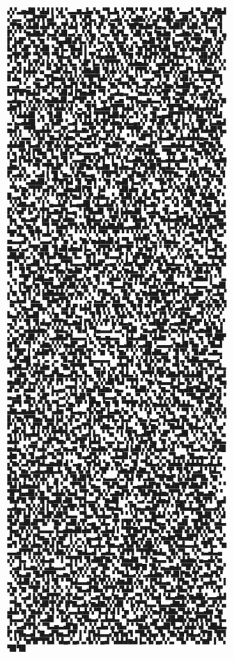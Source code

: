 ▞▞▃▅▟█▝▟▟▐▝▟▝▃▃▆▃▙▞▅▝▜▃▙▝▞▜▞▝▛▝▄▝▐▜▙▝▃▃▟▝▚▃▛▟▇▟▞▃▃▝▄▟▜▜▚▟▝▝▚▝▊▝▟▜▃▝▉▞▃▟▞▃▚▟▇▞▞▃▛▟█▞▃▟▊▞▚▝▊▟▚▜▞▛▇▞▟▟▊▟▟▜▚▞▛▟▟▝▟▜▝▟▚▝▇▞▚▝▇▛▇▟▆▜▄▃▜▟▉▛▐▟▊▞▜▃▃▜▛▞▝▝▆▟▇▟▚▃▛▟▊▃▞▃▚▜▄▝▄▃▜▟▜▃▝▟▊▞▆▝▇▟▆▝▃▟▆▞▅▞▝▝▉▝▄▛▐▟▛▝▅▝▆▝▝▜▄▟▉▟▜▃▚▛▐▃▚▃▜▃▛▝▃▝▅▟▊▜▞▛▐▃▄▜▞▜▛▟▇▝▟▞▙▜▝▟▛▝▛▟▉▝▅▜▃▜▙▟▐▝▝▃▞▞▙▝█▞▟▝▆▜▟▜▜▟▉▝▛▟▞▟▅▟▛▞▞▟▅▜▛▟▛▝▜▞▜▝▜▟▃▞▙▛▐▝▛▟▄▟▟▞▝▛▇▝▛▟▟▜▚▜▟▜▙▟▃▞▝▟▉▟▜▞▞▝▅▝▐▞▛▟▐▞▄▜▃▜▃▝▟▛▐▃▚▜▜▜▚▝▟▟▅▟▞▝▄▟▟▜▟▃▚▝▝▞▛▟▞▝▞▃▛▟▐▟▟▞▄▝▚▟▛▟▃▜▝▟▇▟▉▝▊▟▞▞▟▝▐▜▜▞▄▟▜▃▛▞▄▟▜▃▙▟▇▟▞▝▊▟▄▝▞▝▄▃▜▜▅▟▞▟▞▞▞▜▛▜▟▞▞▃▞▝▇▞▝▃▃▞▜▝▊▝▞▟▊▞▃▜▃▃▛▜▃▃▞▝▃▝▇▃▟▜▃▞▙▟▜▝▉▟▜▟▃▝▇▞▜▜▞▜▃▟▚▃▙▜▅▞▙▟▇▜▄▃▚▞▚▞▙▜▜▛▇▟▟▝▚▞▝▟▊▟▐▜▅▟▇▝▜▝▃▟▄▃▝▝▅▟▞▞▅▜▛▝▅▟▛▃▛▃▆▜▞▃▃▟▄▃▚▞▆▞▅▟▇▟▊▃▛▜▛▃▚▝▄▞▛▃▅▝▜▜▄▃▆▃▃▜▜▝▆▜▄▝▞▝▛▞▅▞▆▟▆▜▝▞▟▞▞▞▛▟▟▞▟▝▃▝▉▜▃▟▅▜▛▜▟▟▝▞▛▝▅▞▃▜▛▜▙▟▉▟▄▟▟▟▝▝▞▟▟▟▉▝▄▝▊▟▊▝▝▞▆▜▟▝▛▜▜▟▉▟▞▃▜▝▅▝▉▃▄▟▛▜▜▝▞▜▟▝▛▟▟▃▚▃▟▟█▝▝▃▜▟▛▝▃▟▝▟▟▞▙▜▛▟▅▞▟▃▄▞▞▝▛▟▊▞▙▛▐▃▚▝█▛▐▃▆▟▅▟▚▝▜▜▄▟▟▞▃▞▛▃▟▃▆▞▛▃▜▃▟▝▛▝▜▜▛▃▜▃▜▞▄▝▛▞▝▟▆▜▟▟▉▜▄▝▞▞▃▃▚▜▟▝▆▃▛▟▅▞▚▃▆▜▚▃▛▞▟▃▝▝▝▟▛▜▝▟▃▟▛▃▙▟▟▟▄▃▜▟▞▟▟▟▊▜▃▟▚▜▛▟▞▟▄▞▆▞▆▜▞▝▆▟▇▞▚▟▚▃▅▟▜▝▃▃▆▟▟▃▟▝▆▛▇▞▙▞▄▝▛▟▐▜▙▞▜▝▐▟▚▞▙▃▃▃▄▝█▃▞▞▝▞▞▜▜▟█▃▝▜▙▞▚▞▝▜▅▜▙▜▚▞▚▟▐▜▟▞▆▞▚▞▜▝█▝▃▃▟▜▞▟▜▝▐▝▚▜▃▟▇▞▟▞▆▃▟▟▃▟▊▞▆▝▝▞▙▟▆▟▆▞▄▝▝▜▝▜▜▟▛▝▐▞▟▛▇▞▙▟▇▝▊▟▅▃▛▞▜▟▉▜▄▟▃▜▃▃▚▝▄▟▃▝▊▞▛▃▟▞▄▝▃▟▐▝█▝▅▃▚▛▇▃▄▝▐▜▛▜▞▝▄▛▇▟▚▜▝▞▛▛▇▃▝▟█▞▞▜▟▃▜▝▞▝▝▃▆▟▉▞▝▛▇▜▟▝▊▝▇▜▝▝▇▝▅▟▊▜▃▞▛▃▝▜▙▜▚▝▃▜▝▟▝▜▞▝█▝▜▞▆▞▜▜▚▟▜▞▝▟▅▟▊▛▇▝▐▟▝▝▝▟▉▟▅▝▄▝▄▃▙▞▚▜▞▟█▞▚▜▚▝▄▝▉▃▄▜▞▝▃▞▞▝▐▜▜▞▆▟▝▟▚▟▆▃▝▃▜▟▊▞▄▜▄▜▄▝▄▞▄▝▟▞▛▝█▟█▞▝▝▞▟▆▃▆▝▐▝▄▃▙▛▐▃▄▟█▝▟▃▟▟▚▝▊▞▟▜▜▃▆▞▝▃▝▟▝▟▉▝▉▟▆▝▊▟▛▞▅▛▐▞▚▜▜▃▆▟▜▃▄▝▐▜▙▟▊▝▛▟▐▟▅▟▉▝▃▟▄▝▊▃▅▝▃▝▊▞▄▜▃▟▅▜▄▝▅▃▅▛▐▟▚▃▛▟▅▞▝▝█▟▃▞▃▜▛▞▟▝█▟▅▝▛▝▇▟▄▟▇▜▟▝▆▜▛▜▙▞▞▝▅▞▆▞▄▝▜▝▜▟▅▜▜▞▙▜▟▜▟▟▇▟█▃▄▟▊▟▞▝▊▝▐▃▛▞▛▟▆▜▞▟▅▜▛▜▛▟▄▝▉▜▚▟▞▝▉▞▃▝▝▝▞▝▞▜▚▝▛▝▝▝▞▞▄▞▃▜▚▝▃▜▝▃▆▝▛▝█▝▄▞▅▃▃▟▚▝▝▃▃▞▛▝▅▝▄▝▇▞▅▟▅▟▊▟▝▜▃▜▜▜▚▃▚▜▅▟▃▝▄▝▇▟▜▝▇▃▆▃▞▃▞▜▛▟▊▝▊▟▊▟▅▟▐▃▝▟▜▜▞▟▛▜▛▝▅▜▅▜▝▝▛▞▚▞▄▞▃▝▐▃▟▜▞▟█▟▊▃▚▝▉▜▄▛▇▟▃▜▃▝▆▜▝▝▉▃▃▛▐▝▟▛▇▟▞▃▙▝▃▞▞▟▆▝▅▝▅▟▄▟▆▝▚▞▃▟▉▝▟▃▄▞▜▜▃▃▄▜▟▟▛▃▄▞▞▟▅▜▄▟▛▞▜▞▙▟▃▃▚▝▇▃▅▃▙▞▙▟▝▝▊▜▄▞▛▞▅▜▅▞▆▟▇▝▛▝▚▟▚▞▚▞▆▟▃▜▚▝▃▜▅▛▇▜▃▜▞▟▊▟▞▝▊▝▃▝▜▛▐▟█▃▅▝▞▟▇▜▃▞▅▝█▝▝▟▟▞▞▟▜▜▚▟▜▃▝▟▊▝▝▝▚▟▆▟▐▝▝▃▚▝▐▜▄▞▆▝█▜▄▟▛▟▉▞▟▞▚▞▝▝▜▃▃▛▇▝▝▜▚▟▞▞▛▜▚▟▃▜▃▃▃▝▅▟▉▞▆▝▆▜▝▟▐▟▇▟▟▞▄▞▆▞▚▝▐▜▙▞▃▝▉▞▚▞▆▟▅▛▇▟▜▜▝▟▃▟▆▝▛▃▙▞▚▃▙▟▝▟▃▝▜▟▆▜▜▞▝▝▝▃▚▃▛▃▜▟▝▜▄▝▇▝▟▜▙▜▄▞▄▞▙▜▛▃▞▞▅▞▙▝▚▝▅▃▛▜▙▞▚▝▚▟▚▛▐▟▟▝█▜▚▝█▜▚▝▊▜▝▜▝▃▆▜▞▃▟▟▞▝▜▞▛▞▛▞▙▃▛▞▙▟▊▝▝▞▆▝▜▟▚▃▝▝▊▜▝▞▃▜▟▞▙▝▛▟▞▛▐▜▝▟▚▛▇▃▞▜▝▞▄▞▃▜▝▝▉▝▊▟▄▞▛▛▇▃▆▟▐▜▞▞▞▛▐▞▟▃▄▝▝▃▚▟█▟▛▃▄▟▊▟▜▛▐▞▅▝▞▞▚▞▚▟▟▟▅▞▝▟▟▃▚▝▉▟▝▜▄▃▃▞▃▞▜▟▊▝▅▃▅▜▙▞▅▞▆▟▜▃▅▟▊▜▟▞▄▞▛▟▉▞▝▞▃▟▇▟▜▃▃▃▚▝▅▃▅▃▃▝▐▟▃▟▇▝▟▟▆▝▃▝▐▝▃▝▅▝▛▟█▛▇▜▞▝▜▝▝▟▆▞▞▞▅▟▛▃▟▝▚▝▅▜▄▜▃▟▉▞▃▟█▝▃▃▃▞▆▟▊▜▅▝▃▜▙▟▞▝█▛▐▝▟▟▇▜▞▃▞▟▟▜▙▜▚▝▆▝▅▝▆▞▝▞▝▟▉▟▇▃▞▝▊▜▚▝▉▟▛▃▆▃▜▟▚▟█▝▚▝▃▝▃▝▉▃▛▟▝▜▃▃▃▃▝▝▛▜▟▝▞▟▐▞▅▜▙▝▊▃▜▟▇▃▅▃▃▞▃▟▇▃▛▞▛▟▆▝▄▝▇▞▛▜▛▝▚▃▚▝▄▞▜▜▝▝▊▝▉▞▄▞▄▝▜▝▅▝▚▜▃▜▚▟▃▜▝▟▆▝▟▜▜▃▟▜▅▃▟▜▃▜▃▝▉▛▐▞▄▜▟▃▚▝▛▜▚▜▛▟▇▟▜▟▟▟█▝▄▞▄▟▅▟▉▟▚▃▛▞▚▛▐▜▝▝▜▝▟▝▚▞▞▟▉▜▟▝▜▜▝▝▆▞▅▃▃▛▐▃▜▞▝▟▄▜▝▜▅▟▚▞▚▟▟▝▟▝▐▃▄▞▜▜▝▞▅▟▜▟▆▞▄▃▝▝▜▟▉▞▃▝▆▃▜▜▄▟▇▜▙▟▛▞▆▝▄▃▆▝▆▃▝▟▛▝▝▃▞▞▜▟▊▜▄▝▜▃▃▞▚▞▚▝▚▝▄▝▟▞▃▜▄▝▝▜▙▟▚▟▛▟▝▃▛▜▝▜▞▞▚▜▞▜▃▞▅▞▛▝▐▛▇▝▇▝▉▝▜▜▛▟▜▞▅▟▟▞▟▜▟▟▃▝▛▝▆▞▙▟▇▃▆▟▅▜▟▝▚▟▆▝▜▃▄▃▜▞▅▛▐▃▆▞▅▝▄▝▝▟▝▃▚▜▄▝▝▜▝▞▝▟▉▞▛▟▊▞▆▞▛▜▅▞▙▟▐▟▝▟▚▞▝▟▐▟▛▜▜▃▜▃▛▝▅▃▚▃▞▜▃▟▄▜▙▝▜▞▞▝▇▝▝▛▐▃▜▝▟▜▚▟▜▞▄▜▝▃▅▜▜▞▝▟▆▃▚▟▐▃▝▝█▞▆▞▝▝▇▟▟▝█▟▃▞▟▝▄▞▄▜▚▜▄▟▟▝▞▞▛▜▜▞▙▝▃▟▐▃▝▝▅▝▐▝▉▜▃▟▇▜▝▟▛▝▃▟▉▝▞▝▅▝▆▝▄▟▟▞▝▝▃▞▚▟▛▜▅▞▚▟▜▛▐▟▟▝▃▃▚▃▚▜▝▟▅▜▄▝▆▝▄▞▄▝▃▞▞▝▞▟▆▃▅▟▄▝▞▜▚▟▞▝▃▞▅▃▆▝▛▞▅▟▆▞▚▟▄▟▐▟▊▞▟▜▄▟▞▟▝▝▜▜▃▞▙▃▛▟█▟▆▝▇▝▊▃▟▞▜▞▜▝▝▝▉▃▟▜▞▝▝▃▙▟▊▞▜▝▐▞▚▞▃▝▜▃▅▝▇▃▄▃▚▞▃▞▆▞▃▛▇▜▟▃▅▟▊▟▝▃▄▝▆▜▟▝▅▝▆▞▃▝▉▝▜▟▃▞▄▜▟▟▞▟▟▟▟▃▟▃▙▜▄▝▅▞▃▟▄▟█▃▙▝█▃▜▞▟▝▄▜▛▝▝▟▆▟▛▟▇▃▜▞▚▝▛▝▊▜▞▃▟▝▐▟▃▝▉▟▞▜▜▞▛▟▞▝▄▝▟▝▉▟▉▜▞▃▚▃▃▞▃▜▟▝▛▃▙▞▜▛▇▛▐▞▟▟▛▜▙▝▇▝▜▟▐▟▅▟▟▝▐▃▜▝▃▝▛▜▟▝▅▃▝▜▟▜▄▟▝▃▄▟▟▛▇▝▆▟▇▜▛▟▇▟▜▝▄▝▝▜▛▜▄▟▉▞▆▝▚▟▟▞▙▟▝▜▚▞▜▞▞▃▆▟▜▞▃▜▙▛▇▟▅▞▛▜▞▃▅▜▅▃▆▞▝▜▙▛▇▝▛▝█▜▄▟▊▟▇▝▜▜▃▃▛▝▆▟█▝▝▃▝▃▞▃▛▟▅▟▝▟▄▞▃▜▙▜▜▝▄▟▃▟▄▃▜▞▞▟▐▝▛▞▆▜▛▞▜▝█▞▄▜▅▟▄▝▐▜▄▃▆▟▛▝▞▝▐▜▙▟▄▟▜▃▃▟▚▟▞▛▐▟▝▞▜▟▛▟▉▜▃▃▝▜▄▞▙▟▄▞▆▝▝▝▟▝▚▝█▟▟▝▞▜▝▃▝▝█▟█▝▞▟▜▟▚▟▉▟▛▜▞▝▇▞▚▟▊▞▛▃▄▝▟▃▝▛▐▜▛▞▛▝▜▜▄▃▜▝▚▟▊▝█▜▟▞▚▟▃▜▄▞▛▞▞▜▃▃▃▜▃▟▅▟▉▟▅▜▛▃▙▟▐▝▜▛▇▟▜▜▅▞▛▃▜▟▛▟▚▜▛▞▙▞▜▟▝▜▃▛▐▜▅▃▚▞▅▛▐▝▃▝▄▃▟▞▜▞▅▝▆▜▛▃▛▃▚▞▅▟▆▜▙▟█▜▝▞▄▞▄▞▅▜▝▟▞▟▅▞▛▟▐▜▃▞▞▃▚▜▃▟▃▜▅▃▅▜▟▜▞▟█▞▞▝▜▞▙▟▃▃▙▝█▜▃▝▆▃▃▟▜▜▚▟▞▜▞▟▇▞▞▝▆▟▃▟▝▃▟▃▝▟▜▜▝▜▜▛▇▟▄▝▉▞▜▃▝▞▚▃▟▃▄▞▞▜▃▝▞▞▟▃▅▝▐▝▜▜▜▝▊▟▇▛▇▞▚▜▅▟▇▝▜▝▆▃▃▜▞▝▟▟▅▞▄▃▟▞▅▝▃▟▐▃▅▞▞▃▙▃▃▞▜▝▄▞▞▃▞▜▙▝▄▝▜▜▟▛▇▝█▞▄▃▅▟▞▜▛▞▅▝▊▝▅▞▝▞▙▃▆▝█▟▜▜▚▃▅▞▛▞▞▃▜▃▜▃▝▝▜▟▃▞▞▃▟▟▆▞▛▟▊▛▇▞▛▃▆▟▜▞▃▝▟▟▊▞▅▝▟▝▉▝▝▜▟▃▃▟▜▞▛▞▞▟▆▟▊▞▆▝▐▜▟▃▄▝▐▜▅▝▛▝▄▟▅▝▐▞▆▝▆▝▜▛▐▟▝▞▚▝▞▝▇▃▟▜▙▞▛▜▚▜▟▟▝▝▟▞▙▝▜▃▙▜▙▞▛▝▛▝▝▞▛▝▚▝▃▟▐▞▙▟▜▜▚▞▛▟▄▞▝▃▅▜▄▞▆▃▛▃▞▜▝▞▙▟▝▟▃▟▆▞▆▟█▞▃▃▟▟▝▜▅▝▄▞▛▟▉▜▚▛▐▛▇▃▟▞▆▟▇▞▞▟▉▝▐▞▛▜▃▃▜▃▃▟▇▟▞▝▚▟▛▃▛▞▄▟▟▞▆▝▆▟▞▃▜▝▆▞▃▃▙▟▞▞▜▃▛▟▐▝▅▝▞▝▞▞▅▟▜▟▇▞▜▟▞▟▃▟▆▝▆▜▃▃▞▟▜▝▃▟▉▝▐▟▚▝▅▜▙▃▞▃▙▟▃▝▚▃▟▟▛▝▄▞▞▟█▟█▞▅▟▜▜▟▝▜▃▞▝▃▟▜▜▞▝▜▃▅▃▟▛▇▝▚▝▞▃▙▞▄▜▙▞▝▝▇▟▞▜▄▟▉▜▃▞▟▟▞▟▝▟█▟▃▛▐▜▙▃▟▝▇▃▟▜▅▃▛▛▐▝▐▜▟▃▃▞▆▜▅▜▝▜▙▜▄▞▙▝▇▞▆▜▟▃▞▛▇▝█▜▝▝▞▝▆▜▛▜▜▟▝▟▄▞▄▞▃▜▞▞▄▟▝▟▟▟▆▟▐▃▜▞▄▞▞▃▝▜▞▝▚▞▆▛▐▝▚▜▉▜▉
